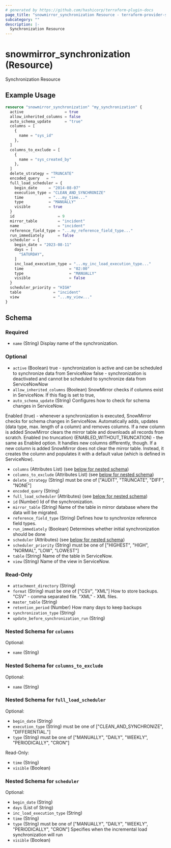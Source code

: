 ```yaml
---
# generated by https://github.com/hashicorp/terraform-plugin-docs
page_title: "snowmirror_synchronization Resource - terraform-provider-snowmirror"
subcategory: ""
description: |-
  Synchronization Resource
---
```


# snowmirror_synchronization (Resource)

Synchronization Resource

## Example Usage

```terraform
resource "snowmirror_synchronization" "my_synchronization" {
  active                  = true
  allow_inherited_columns = false
  auto_schema_update      = "true"
  columns = [
    {
      name = "sys_id"
    },
  ]
  columns_to_exclude = [
    {
      name = "sys_created_by"
    },
  ]
  delete_strategy = "TRUNCATE"
  encoded_query   = ""
  full_load_scheduler = {
    begin_date     = "2014-08-07"
    execution_type = "CLEAN_AND_SYNCHRONIZE"
    time           = "...my_time..."
    type           = "MANUALLY"
    visible        = true
  }
  id                   = 9
  mirror_table         = "incident"
  name                 = "incident"
  reference_field_type = "...my_reference_field_type..."
  run_immediately      = false
  scheduler = {
    begin_date = "2023-08-11"
    days = [
      "SATURDAY",
    ]
    inc_load_execution_type = "...my_inc_load_execution_type..."
    time                    = "02:00"
    type                    = "MANUALLY"
    visible                 = false
  }
  scheduler_priority = "HIGH"
  table              = "incident"
  view               = "...my_view..."
}
```

<!-- schema generated by tfplugindocs -->
## Schema

### Required

- `name` (String) Display name of the synchronization.

### Optional

- `active` (Boolean) true - synchronization is active and can be scheduled to synchronize data from ServiceNow
false - synchronization is deactivated and cannot be scheduled to synchronize data from ServiceNowNow
- `allow_inherited_columns` (Boolean) SnowMirror checks if columns exist in ServiceNow. If this flag is set to true,
- `auto_schema_update` (String) Configures how to check for schema changes in ServiceNow.

Enabled (true) - whenever a synchronization is executed, SnowMirror checks for schema changes in ServiceNow. Automatically adds, updates (data type, max. length of a column) and removes columns. If a new column is added SnowMirror clears the mirror table and downloads all records from scratch.
Enabled (no truncation) (ENABLED_WITHOUT_TRUNCATION) - the same as Enabled option. It handles new columns differently, though. If a new column is added SnowMirror does not clear the mirror table. Instead, it creates the column and populates it with a default value (which is defined in ServiceNow).
- `columns` (Attributes List) (see [below for nested schema](#nestedatt--columns))
- `columns_to_exclude` (Attributes List) (see [below for nested schema](#nestedatt--columns_to_exclude))
- `delete_strategy` (String) must be one of ["AUDIT", "TRUNCATE", "DIFF", "NONE"]
- `encoded_query` (String)
- `full_load_scheduler` (Attributes) (see [below for nested schema](#nestedatt--full_load_scheduler))
- `id` (Number) Id of the synchronization.
- `mirror_table` (String) Name of the table in mirror database where the data will be migrated.
- `reference_field_type` (String) Defines how to synchronize reference field types.
- `run_immediately` (Boolean) Determines whether initial synchronization should be done
- `scheduler` (Attributes) (see [below for nested schema](#nestedatt--scheduler))
- `scheduler_priority` (String) must be one of ["HIGHEST", "HIGH", "NORMAL", "LOW", "LOWEST"]
- `table` (String) Name of the table in ServiceNow.
- `view` (String) Name of the view in ServiceNow.

### Read-Only

- `attachment_directory` (String)
- `format` (String) must be one of ["CSV", "XML"]
How to store backups. "CSV" - comma separated file. "XML" - XML files.
- `master_table` (String)
- `retention_period` (Number) How many days to keep backups
- `synchronization_type` (String)
- `update_before_synchronization_run` (String)

<a id="nestedatt--columns"></a>
### Nested Schema for `columns`

Optional:

- `name` (String)


<a id="nestedatt--columns_to_exclude"></a>
### Nested Schema for `columns_to_exclude`

Optional:

- `name` (String)


<a id="nestedatt--full_load_scheduler"></a>
### Nested Schema for `full_load_scheduler`

Optional:

- `begin_date` (String)
- `execution_type` (String) must be one of ["CLEAN_AND_SYNCHRONIZE", "DIFFERENTIAL."]
- `type` (String) must be one of ["MANUALLY", "DAILY", "WEEKLY", "PERIODICALLY", "CRON"]

Read-Only:

- `time` (String)
- `visible` (Boolean)


<a id="nestedatt--scheduler"></a>
### Nested Schema for `scheduler`

Optional:

- `begin_date` (String)
- `days` (List of String)
- `inc_load_execution_type` (String)
- `time` (String)
- `type` (String) must be one of ["MANUALLY", "DAILY", "WEEKLY", "PERIODICALLY", "CRON"]
Specifies when the incremental load synchronization will run
- `visible` (Boolean)



